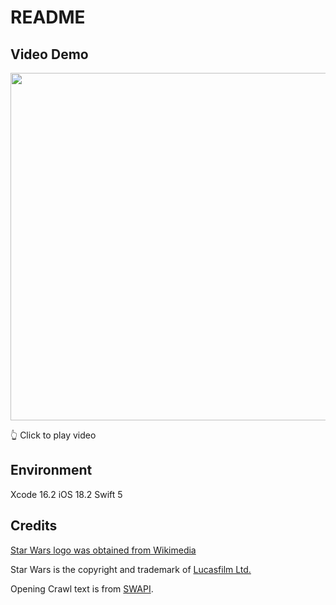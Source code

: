 # README

## Video Demo

[<img src="https://img.youtube.com/vi/cbBFlChTaeU/hqdefault.jpg" width="931" height="556"
/>](https://www.youtube.com/embed/cbBFlChTaeU)

👆 Click to play video

## Environment

Xcode 16.2
iOS 18.2
Swift 5


## Credits

[Star Wars logo was obtained from Wikimedia](https://commons.wikimedia.org/wiki/File:Star_Wars_Logo.svg)

Star Wars is the copyright and trademark of [Lucasfilm Ltd.](https://www.lucasfilm.com)

Opening Crawl text is from [SWAPI](https://swapi.dev).
